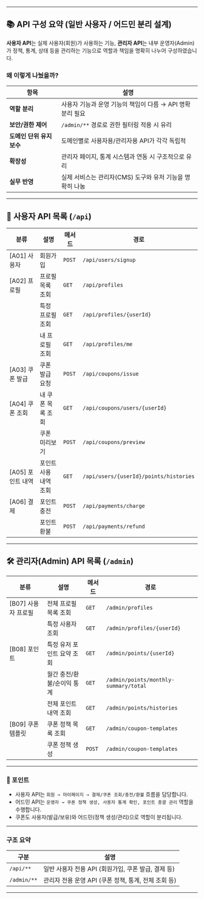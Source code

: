 

---

## 📚 API 구성 요약 (일반 사용자 / 어드민 분리 설계)

**사용자 API**는 실제 사용자(회원)가 사용하는 기능,
**관리자 API**는 내부 운영자(Admin)가 정책, 통계, 상태 등을 관리하는 기능으로
역할과 책임을 명확히 나누어 구성하였습니다.

###  왜 이렇게 나눴을까?

| 항목              | 설명                                   |
| --------------- | ------------------------------------ |
| **역할 분리**       | 사용자 기능과 운영 기능의 책임이 다름 → API 명확 분리 필요 |
| **보안/권한 제어**    | `/admin/**` 경로로 권한 필터링 적용 시 유리       |
| **도메인 단위 유지보수** | 도메인별로 사용자용/관리자용 API가 각각 독립적          |
| **확장성**         | 관리자 페이지, 통계 시스템과 연동 시 구조적으로 유리       |
| **실무 반영**       | 실제 서비스는 관리자(CMS) 도구와 유저 기능을 명확히 나눔   |

---

## 👤 사용자 API 목록 (`/api`)

| 분류            | 설명           | 메서드    | 경로                                     |
| ------------- | ------------ | ------ | -------------------------------------- |
| \[A01] 사용자    | 회원가입         | `POST` | `/api/users/signup`                    |
| \[A02] 프로필    | 프로필 목록 조회    | `GET`  | `/api/profiles`                        |
|               | 특정 프로필 조회    | `GET`  | `/api/profiles/{userId}`               |
|               | 내 프로필 조회     | `GET`  | `/api/profiles/me`                     |
| \[A03] 쿠폰 발급  | 쿠폰 발급 요청     | `POST` | `/api/coupons/issue`                   |
| \[A04] 쿠폰 조회  | 내 쿠폰 목록 조회   | `GET`  | `/api/coupons/users/{userId}`          |
|               | 쿠폰 미리보기      | `POST` | `/api/coupons/preview`                 |
| \[A05] 포인트 내역 | 포인트 사용 내역 조회 | `GET`  | `/api/users/{userId}/points/histories` |
| \[A06] 결제     | 포인트 충전       | `POST` | `/api/payments/charge`                 |
|               | 포인트 환불       | `POST` | `/api/payments/refund`                 |

---

## 🛠️ 관리자(Admin) API 목록 (`/admin`)

| 분류             | 설명              | 메서드    | 경로                                    |
| -------------- | --------------- | ------ | ------------------------------------- |
| \[B07] 사용자 프로필 | 전체 프로필 목록 조회    | `GET`  | `/admin/profiles`                     |
|                | 특정 사용자 조회       | `GET`  | `/admin/profiles/{userId}`            |
| \[B08] 포인트     | 특정 유저 포인트 요약 조회 | `GET`  | `/admin/points/{userId}`              |
|                | 월간 충전/환불/순이익 통계 | `GET`  | `/admin/points/monthly-summary/total` |
|                | 전체 포인트 내역 조회    | `GET`  | `/admin/points/histories`             |
| \[B09] 쿠폰 템플릿  | 쿠폰 정책 목록 조회     | `GET`  | `/admin/coupon-templates`             |
|                | 쿠폰 정책 생성        | `POST` | `/admin/coupon-templates`             |

---

### 📌 포인트

* 사용자 API는 `회원 → 마이페이지 → 결제/쿠폰 조회/충전/환불` 흐름을 담당합니다.
* 어드민 API는 `운영자 → 쿠폰 정책 생성, 사용자 통계 확인, 포인트 총괄 관리` 역할을 수행합니다.
* 쿠폰도 사용자(발급/보유)와 어드민(정책 생성/관리)으로 역할이 분리됩니다.

---


###  구조 요약

| 구분          | 설명                                     |
| ----------- | -------------------------------------- |
| `/api/**`   | 일반 사용자 전용 API (회원가입, 쿠폰 발급, 결제 등)      |
| `/admin/**` | 관리자 전용 운영 API (쿠폰 정책, 통계, 전체 조회 등)     |


---




